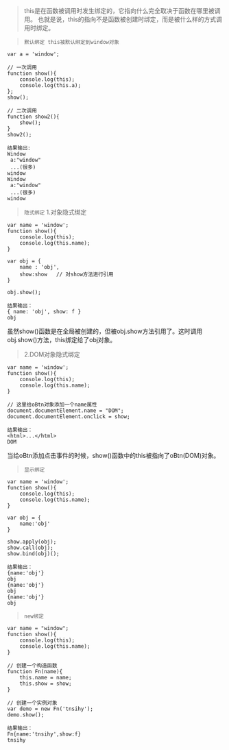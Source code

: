 > this是在函数被调用时发生绑定的，它指向什么完全取决于函数在哪里被调用。
> 也就是说，this的指向不是函数被创建时绑定，而是被什么样的方式调用时绑定。

> `默认绑定 this被默认绑定到window对象`
```
var a = 'window';

// 一次调用
function show(){
    console.log(this);
    console.log(this.a);
};
show();

// 二次调用
function show2(){
    show();
}
show2();

结果输出:
Window
 a:"window"
 ...(很多)
window
Window
 a:"window"
 ...(很多)
window
```

> `隐式绑定`
> 1.对象隐式绑定
```
var name = 'window';
function show(){
    console.log(this);
    console.log(this.name);
}

var obj = {
    name : 'obj',
    show:show   // 对show方法进行引用
}

obj.show();

结果输出：
{ name: 'obj', show: f }
obj
```
虽然show()函数是在全局被创建的，但被obj.show方法引用了。这时调用obj.show()方法，this绑定给了obj对象。

> 2.DOM对象隐式绑定 
```
var name = 'window';
function show(){
    console.log(this);
    console.log(this.name);
}

// 这里给oBtn对象添加一个name属性
document.documentElement.name = "DOM";
document.documentElement.onclick = show;

结果输出：
<html>...</html>
DOM
```
当给oBtn添加点击事件的时候，show()函数中的this被指向了oBtn(DOM)对象。

> `显示绑定`  
```
var name = 'window';
function show(){
    console.log(this);
    console.log(this.name);
}

var obj = {
    name:'obj'
}

show.apply(obj);
show.call(obj);
show.bind(obj)();

结果输出：
{name:'obj'}
obj
{name:'obj'}
obj
{name:'obj'}
obj
```

> `new绑定`
```
var name = "window";
function show(){
    console.log(this);
    console.log(this.name);
}

// 创建一个构造函数
function Fn(name){
    this.name = name;
    this.show = show;
}

// 创建一个实例对象
var demo = new Fn('tnsihy');
demo.show();

结果输出：
Fn{name:'tnsihy',show:f}
tnsihy
```